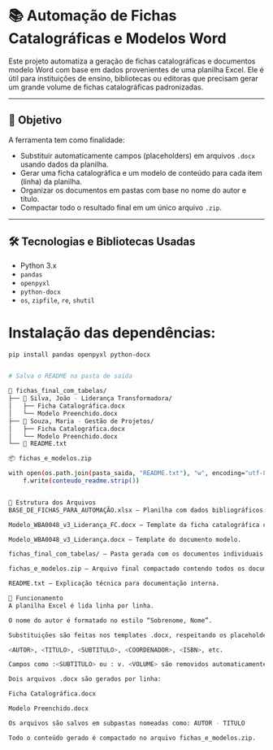 # 📚 Automação de Fichas Catalográficas e Modelos Word

Este projeto automatiza a geração de fichas catalográficas e documentos modelo Word com base em dados provenientes de uma planilha Excel. Ele é útil para instituições de ensino, bibliotecas ou editoras que precisam gerar um grande volume de fichas catalográficas padronizadas.

---

## 🎯 Objetivo

A ferramenta tem como finalidade:

- Substituir automaticamente campos (placeholders) em arquivos `.docx` usando dados da planilha.
- Gerar uma ficha catalográfica e um modelo de conteúdo para cada item (linha) da planilha.
- Organizar os documentos em pastas com base no nome do autor e título.
- Compactar todo o resultado final em um único arquivo `.zip`.

---

## 🛠️ Tecnologias e Bibliotecas Usadas

- Python 3.x
- `pandas`
- `openpyxl`
- `python-docx`
- `os`, `zipfile`, `re`, `shutil`

# Instalação das dependências:

```bash
pip install pandas openpyxl python-docx


# Salva o README na pasta de saída

📁 fichas_final_com_tabelas/
├── 📁 Silva, João - Liderança Transformadora/
│   ├── Ficha Catalográfica.docx
│   └── Modelo Preenchido.docx
├── 📁 Souza, Maria - Gestão de Projetos/
│   ├── Ficha Catalográfica.docx
│   └── Modelo Preenchido.docx
└── 📄 README.txt

📦 fichas_e_modelos.zip

with open(os.path.join(pasta_saida, "README.txt"), "w", encoding="utf-8") as f:
    f.write(conteudo_readme.strip())


📁 Estrutura dos Arquivos
BASE_DE_FICHAS_PARA_AUTOMAÇÃO.xlsx — Planilha com dados bibliográficos por linha.

Modelo_WBA0048_v3_Liderança_FC.docx — Template da ficha catalográfica com placeholders.

Modelo_WBA0048_v3_Liderança.docx — Template do documento modelo.

fichas_final_com_tabelas/ — Pasta gerada com os documentos individuais.

fichas_e_modelos.zip — Arquivo final compactado contendo todos os documentos.

README.txt — Explicação técnica para documentação interna.

🔄 Funcionamento
A planilha Excel é lida linha por linha.

O nome do autor é formatado no estilo “Sobrenome, Nome”.

Substituições são feitas nos templates .docx, respeitando os placeholders como:

<AUTOR>, <TITULO>, <SUBTITULO>, <COORDENADOR>, <ISBN>, etc.

Campos como :<SUBTITULO> ou : v. <VOLUME> são removidos automaticamente se estiverem vazios.

Dois arquivos .docx são gerados por linha:

Ficha Catalográfica.docx

Modelo Preenchido.docx

Os arquivos são salvos em subpastas nomeadas como: AUTOR - TITULO

Todo o conteúdo gerado é compactado no arquivo fichas_e_modelos.zip.
